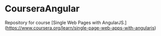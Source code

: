 # CourseraAngular

Repository for course [Single Web Pages with AngularJS.] (https://www.coursera.org/learn/single-page-web-apps-with-angularjs)
